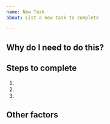 ```yaml
---
name: New Task
about: List a new task to complete

---
```


## Why do I need to do this?

## Steps to complete
1)
2)
3)

## Other factors
